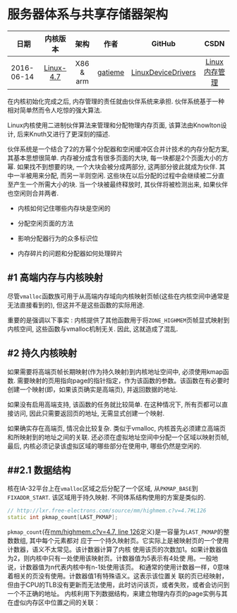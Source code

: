 服务器体系与共享存储器架构
=======

| 日期 | 内核版本 | 架构| 作者 | GitHub| CSDN |
| ------- |:-------:|:-------:|:-------:|:-------:|:-------:|
| 2016-06-14 | [Linux-4.7](http://lxr.free-electrons.com/source/?v=4.7) | X86 & arm | [gatieme](http://blog.csdn.net/gatieme) | [LinuxDeviceDrivers](https://github.com/gatieme/LDD-LinuxDeviceDrivers) | [Linux内存管理](http://blog.csdn.net/gatieme/article/category/6225543) |




在内核初始化完成之后, 内存管理的责任就由伙伴系统来承担. 伙伴系统基于一种相对简单然而令人吃惊的强大算法.

Linux内核使用二进制伙伴算法来管理和分配物理内存页面, 该算法由Knowlton设计, 后来Knuth又进行了更深刻的描述.

伙伴系统是一个结合了2的方幂个分配器和空闲缓冲区合并计技术的内存分配方案, 其基本思想很简单. 内存被分成含有很多页面的大块, 每一块都是2个页面大小的方幂. 如果找不到想要的块, 一个大块会被分成两部分, 这两部分彼此就成为伙伴. 其中一半被用来分配, 而另一半则空闲. 这些块在以后分配的过程中会继续被二分直至产生一个所需大小的块. 当一个块被最终释放时, 其伙伴将被检测出来, 如果伙伴也空闲则合并两者.

*	内核如何记住哪些内存块是空闲的

*	分配空闲页面的方法

*	影响分配器行为的众多标识位

*	内存碎片的问题和分配器如何处理碎片


#1	高端内存与内核映射
-------


尽管`vmalloc`函数族可用于从高端内存域向内核映射页帧(这些在内核空间中通常是无法直接看到的), 但这并不是这些函数的实际用途.

重要的是强调以下事实 : 内核提供了其他函数用于将`ZONE_HIGHMEM`页帧显式映射到内核空间, 这些函数与vmalloc机制无关. 因此, 这就造成了混乱.


#2	持久内核映射
-------

如果需要将高端页帧长期映射(作为持久映射)到内核地址空间中, 必须使用kmap函数. 需要映射的页用指向page的指针指定，作为该函数的参数。该函数在有必要时创建一个映射(即，如果该页确实是高端页), 并返回数据的地址.

如果没有启用高端支持, 该函数的任务就比较简单. 在这种情况下, 所有页都可以直接访问, 因此只需要返回页的地址, 无需显式创建一个映射.

如果确实存在高端页, 情况会比较复杂. 类似于vmalloc, 内核首先必须建立高端页和所映射到的地址之间的关联. 还必须在虚拟地址空间中分配一个区域以映射页帧, 最后, 内核必须记录该虚拟区域的哪些部分在使用中, 哪些仍然是空闲的.



##2.1	数据结构
-------

核在IA-32平台上在`vmalloc`区域之后分配了一个区域, 从`PKMAP_BASE`到`FIXADDR_START`. 该区域用于持久映射. 不同体系结构使用的方案是类似的.

```cpp
// http://lxr.free-electrons.com/source/mm/highmem.c?v=4.7#L126
static int pkmap_count[LAST_PKMAP];
```
`pkmap_count`(在[mm/highmem.c?v=4.7, line 126](http://lxr.free-electrons.com/source/mm/highmem.c?v=4.7#L126)定义)是一容量为`LAST_PKMAP`的整数数组, 其中每个元素都对
应于一个持久映射页。它实际上是被映射页的一个使用计数器，语义不太常见。该计数器计算了内核
使用该页的次数加1。如果计数器值为2，则内核中只有一处使用该映射页。计数器值为5表示有4处使
用。一般地说，计数器值为n代表内核中有n-1处使用该页。
和通常的使用计数器一样，0意味着相关的页没有使用。计数器值1有特殊语义。这表示该位置关
联的页已经映射，但由于CPU的TLB没有更新而无法使用，此时访问该页，或者失败，或者会访问到
一个不正确的地址。
内核利用下列数据结构，来建立物理内存页的page实例与其在虚似内存区中位置之间的关联：